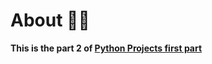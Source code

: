 # About 👨‍💻
**This is the part 2 of [Python Projects first part](https://github.com/Damsith-LK/Udemy-Projects)**
